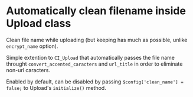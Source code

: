 Automatically clean filename inside Upload class
=======================

Clean file name while uploading (but keeping has much as possible, unlike `encrypt_name` option).

Simple extention to `CI_Upload` that automatically passes the file name throught
`convert_accented_caracters` and `url_title` in order to eliminate non-url caracters.

Enabled by default, can be disabled by passing `$config['clean_name'] = false;` to Upload's `initialize()` method.
